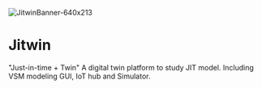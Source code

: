 ![JitwinBanner-640x213](https://user-images.githubusercontent.com/34669114/179440686-e2a87bff-60db-453a-9fb1-424355a2c3e8.jpg)

# Jitwin
"Just-in-time + Twin" A digital twin platform to study JIT model. Including VSM modeling GUI, IoT hub and Simulator.
